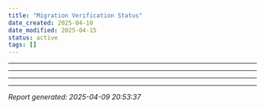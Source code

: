 ```yaml
---
title: "Migration Verification Status"
date_created: 2025-04-10
date_modified: 2025-04-15
status: active
tags: []
---
```


---

---

---

---


*Report generated: 2025-04-09 20:53:37*
